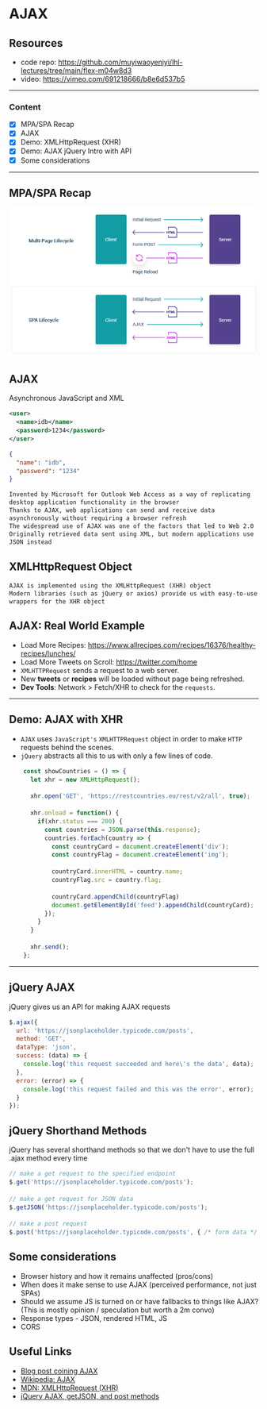 # AJAX

## Resources

 - code repo: https://github.com/muyiwaoyeniyi/lhl-lectures/tree/main/flex-m04w8d3
 - video: https://vimeo.com/691218666/b8e6d537b5

---

### Content
- [X] MPA/SPA Recap
- [X] AJAX
- [X] Demo: XMLHttpRequest (XHR)
- [X] Demo: AJAX jQuery Intro with API
- [X] Some considerations
---


## MPA/SPA Recap

![MPA vs SPA](mpa-spa.jpg)

## AJAX

  Asynchronous JavaScript and XML

```xml
<user>
  <name>idb</name>
  <password>1234</password>
</user>
```
```json
{
  "name": "idb",
  "password": "1234"
}
```
    Invented by Microsoft for Outlook Web Access as a way of replicating desktop application functionality in the browser
    Thanks to AJAX, web applications can send and receive data asynchronously without requiring a browser refresh
    The widespread use of AJAX was one of the factors that led to Web 2.0
    Originally retrieved data sent using XML, but modern applications use JSON instead

## XMLHttpRequest Object

    AJAX is implemented using the XMLHttpRequest (XHR) object
    Modern libraries (such as jQuery or axios) provide us with easy-to-use wrappers for the XHR object

## AJAX: Real World Example
* Load More Recipes: https://www.allrecipes.com/recipes/16376/healthy-recipes/lunches/
* Load More Tweets on Scroll: https://twitter.com/home
* `XMLHTTPRequest` sends a request to a web server.
* New **tweets** or **recipes** will be loaded without page being refreshed.
* **Dev Tools**: Network > Fetch/XHR to check for the `requests`.

---


## Demo: AJAX with XHR
* `AJAX` uses `JavaScript's` `XMLHTTPRequest` object in order to make `HTTP` requests behind the scenes.
* `jQuery` abstracts all this to us with only a few lines of code.

```javascript
    const showCountries = () => {
      let xhr = new XMLHttpRequest();

      xhr.open('GET', 'https://restcountries.eu/rest/v2/all', true);

      xhr.onload = function() {
        if(xhr.status === 200) {
          const countries = JSON.parse(this.response);
          countries.forEach(country => {
            const countryCard = document.createElement('div');
            const countryFlag = document.createElement('img');

            countryCard.innerHTML = country.name;
            countryFlag.src = country.flag;

            countryCard.appendChild(countryFlag)
            document.getElementById('feed').appendChild(countryCard);
          });
        }
      }

      xhr.send();
    };
```
---


## jQuery AJAX

jQuery gives us an API for making AJAX requests
```js
$.ajax({
  url: 'https://jsonplaceholder.typicode.com/posts',
  method: 'GET',
  dataType: 'json',
  success: (data) => {
    console.log('this request succeeded and here\'s the data', data);
  },
  error: (error) => {
    console.log('this request failed and this was the error', error);
  }
});
```
## jQuery Shorthand Methods

jQuery has several shorthand methods so that we don't have to use the full .ajax method every time
```js
// make a get request to the specified endpoint
$.get('https://jsonplaceholder.typicode.com/posts');

// make a get request for JSON data
$.getJSON('https://jsonplaceholder.typicode.com/posts');

// make a post request
$.post('https://jsonplaceholder.typicode.com/posts', { /* form data */ });
```

## Some considerations

- Browser history and how it remains unaffected (pros/cons)
- When does it make sense to use AJAX (perceived performance, not just SPAs)
- Should we assume JS is turned on or have fallbacks to things like AJAX? (This is mostly opinion / speculation but worth a 2m convo)
- Response types - JSON, rendered HTML, JS
- CORS

## Useful Links

 - [Blog post coining AJAX](https://web.archive.org/web/20160305044414/http://adaptivepath.org/ideas/ajax-new-approach-web-applications/)
 - [Wikipedia: AJAX](https://web.archive.org/web/20160305044414/http://adaptivepath.org/ideas/ajax-new-approach-web-applications/)
 - [MDN: XMLHttpRequest (XHR)](https://web.archive.org/web/20160305044414/http://adaptivepath.org/ideas/ajax-new-approach-web-applications/)
 - [jQuery AJAX, getJSON, and post methods](https://web.archive.org/web/20160305044414/http://adaptivepath.org/ideas/ajax-new-approach-web-applications/)
